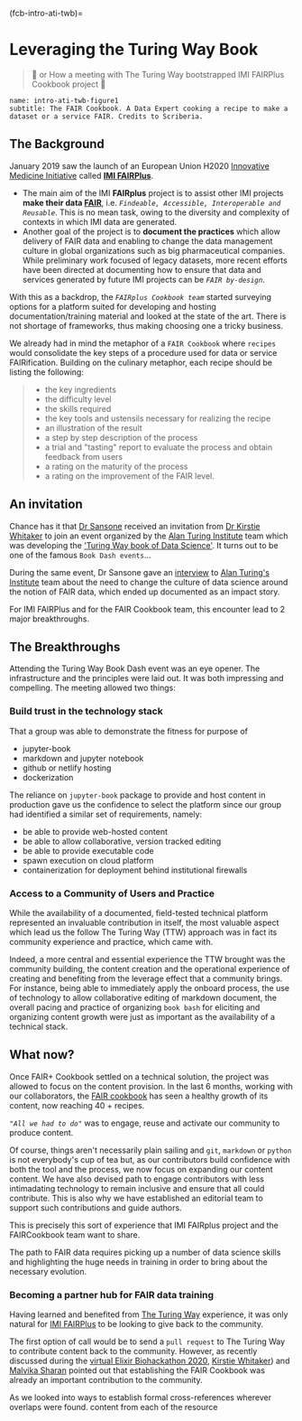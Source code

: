 (fcb-intro-ati-twb)=
# Leveraging the Turing Way Book

> 🚀  or How a meeting with The Turing Way bootstrapped IMI FAIRPlus Cookbook project 🚀


```{figure_fairplus} /images/3rXmOW0.png
name: intro-ati-twb-figure1
subtitle: The FAIR Cookbook. A Data Expert cooking a recipe to make a dataset or a service FAIR. Credits to Scriberia.
```



## The Background

January 2019 saw the launch of an European Union H2020 [Innovative Medicine Initiative](https://www.imi.europa.eu/) called [**IMI FAIRPlus**](https://fairplus-project.eu/).
- The main aim of the IMI **FAIRplus** project is to assist other IMI projects **make their data [FAIR](https://www.nature.com/articles/sdata201618)**, i.e. *`Findeable, Accessible, Interoperable and Reusable`*. This is no mean task, owing to the diversity and complexity of contexts in which IMI data are generated.
- Another goal of the project is to **document the practices** which allow delivery of FAIR data and enabling to change the data management culture in global organizations such as big pharmaceutical companies.
While preliminary work focused of legacy datasets, more recent efforts have been directed at documenting how to ensure that data and services generated by future IMI projects can be *`FAIR by-design`*.

With this as a backdrop, the *`FAIRplus Cookbook team`* started surveying options for a platform suited for developing and hosting documentation/training material and looked at the state of the art.
There is not shortage of frameworks, thus making choosing one a tricky business.

We already had in mind the metaphor of a `FAIR Cookbook` where `recipes` would consolidate the key steps of a procedure used for data or service FAIRification. Building on the culinary metaphor, each recipe should be listing the following:
>- the key ingredients
>- the difficulty level
>- the skills required
>- the key tools and ustensils necessary for realizing the recipe
>- an illustration of the result
>- a step by step description of the process
>- a trial and "tasting" report to evaluate the process and obtain feedback from users
>- a rating on the maturity of the process
>- a rating on the improvement of the FAIR level.

## An invitation

Chance has it that [Dr Sansone](https://eng.ox.ac.uk/people/susanna-assunta-sansone/) received an invitation from [Dr Kirstie Whitaker](https://www.turing.ac.uk/people/researchers/kirstie-whitaker) to join an event organized by the [Alan Turing Institute](https://www.turing.ac.uk/) team which was developing the ['Turing Way book of Data Science'](https://www.turing.ac.uk/research/research-projects/turing-way-handbook-reproducible-data-science). 
It turns out to be one of the famous `Book Dash events`...

During the same event, Dr Sansone gave an [interview](https://www.turing.ac.uk/sites/default/files/2019-10/impact_story_-_changing_the_culture_of_data_science.pdf) to [Alan Turing's Institute](https://www.turing.ac.uk/) team about the need to change the culture
of data science around the notion of FAIR data, which ended up documented as an impact story.

For IMI FAIRPlus and for the FAIR Cookbook team, this encounter lead to 2 major breakthroughs.

## The Breakthroughs

Attending the Turing Way Book Dash event was an eye opener. The infrastructure and the principles were laid out. It was both impressing and compelling. The meeting allowed two things:

### Build trust in the technology stack

That a group was able to demonstrate the fitness for purpose of 
* jupyter-book
* markdown and jupyter notebook
* github or netlify hosting
* dockerization

The reliance on `jupyter-book` package to provide and host content in production gave us the confidence to select the platform since our group had identified a similar set of requirements, namely:

- be able to provide web-hosted content
- be able to allow collaborative, version tracked editing
- be able to provide executable code
- spawn execution on cloud platform
- containerization for deployment behind institutional firewalls


### Access to a Community of Users and Practice

While the availability of a documented, field-tested technical platform represented an invaluable contribution in itself, the most valuable aspect which lead us the follow The Turing Way (TTW) approach was in fact its community experience and practice, which came with.

Indeed, a more central and essential experience the TTW brought was the community building, the content creation and the operational experience of creating and benefiting from the leverage effect that a community brings.
For instance, being able to immediately apply the onboard process, the use of technology to allow collaborative editing of markdown document, the overall pacing and practice of organizing `book bash` for eliciting and organizing content growth were just as important as the availability of a technical stack.

## What now?

Once FAIR+ Cookbook settled on a technical solution, the project was allowed to focus on the content provision. In the last 6 months, working with our collaborators, the [FAIR cookbook](https://fairplus.github.io/the-fair-cookbook/) has seen a healthy growth of its content, now reaching 40 + recipes.

*`"All we had to do"`* was to engage, reuse and activate our community to produce content.

Of course, things aren't necessarily plain sailing and `git`, `markdown` or `python` is not everybody's cup of tea but, as our contributors build confidence with both the tool and the process, we now focus on expanding our content content. We have also devised path to engage contributors with less intimadating technology to remain inclusive and ensure that all could contribute. This is also why we have established an editorial team to support such contributions and guide authors.

This is precisely this sort of experience that IMI FAIRplus project and the FAIRCookbook team want to share. 

The path to FAIR data requires picking up a number of data science skills and highlighting the huge needs in training in order to bring about the necessary evolution.  

### Becoming a partner hub for FAIR data training

Having learned and benefited from [The Turing Way](https://the-turing-way.netlify.app/welcome) experience, it was only natural for [IMI FAIRPlus](https://fairplus-project.eu) to be looking to give back to the community.

The first option of call would be to send a `pull request` to The Turing Way to contribute content back to the community.
However, as recently discussed during the [virtual Elixir Biohackathon 2020](https://www.biohackathon-europe.org/), [Kirstie Whitaker](https://www.turing.ac.uk/people/researchers/kirstie-whitaker)) and [Malvika Sharan](https://www.turing.ac.uk/people/spotlights/malvika-sharan) pointed out that establishing the FAIR Cookbook was already an important contribution to the community.

As we looked into ways to establish formal cross-references wherever overlaps were found.  content from each of the resource



  
